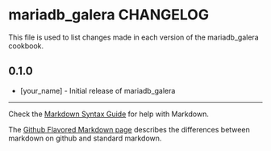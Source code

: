 mariadb_galera CHANGELOG
========================

This file is used to list changes made in each version of the mariadb_galera cookbook.

0.1.0
-----
- [your_name] - Initial release of mariadb_galera

- - -
Check the [Markdown Syntax Guide](http://daringfireball.net/projects/markdown/syntax) for help with Markdown.

The [Github Flavored Markdown page](http://github.github.com/github-flavored-markdown/) describes the differences between markdown on github and standard markdown.
